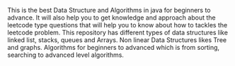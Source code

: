 This is the best Data Structure and Algorithms in java for beginners to advance. It will also help you to get knowledge and approach about the leetcode type questions that will help you to know about how to tackles the leetcode problem.
This repository has different types of data structures like linked list, stacks, queues and Arrays. Non linear Data Structures likes Tree and graphs. Algorithms for beginners to advanced which is from sorting, searching to advanced level algorithms.